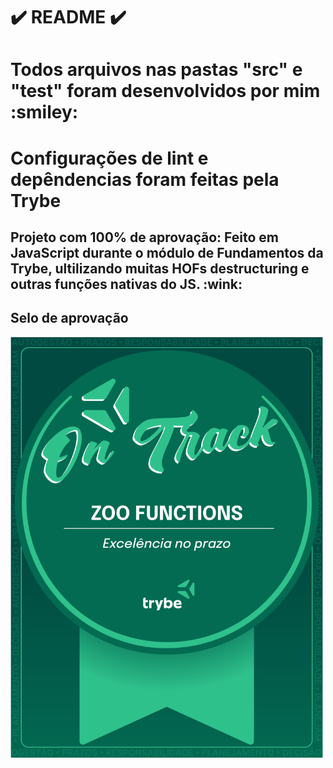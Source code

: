 # :heavy_check_mark: README :heavy_check_mark:


<h1> Todos arquivos nas pastas "src" e "test" foram desenvolvidos por mim :smiley: </h1>
<h1> Configurações de lint e depêndencias foram feitas pela Trybe </h1>

<h2> Projeto com 100% de aprovação: Feito em JavaScript durante o módulo de Fundamentos da Trybe, ultilizando muitas HOFs
destructuring e outras funções nativas do JS. :wink: </h2>



<h2>Selo de aprovação</h2>
<img src="./images/selo-zoo-functions.png" width="500px">


